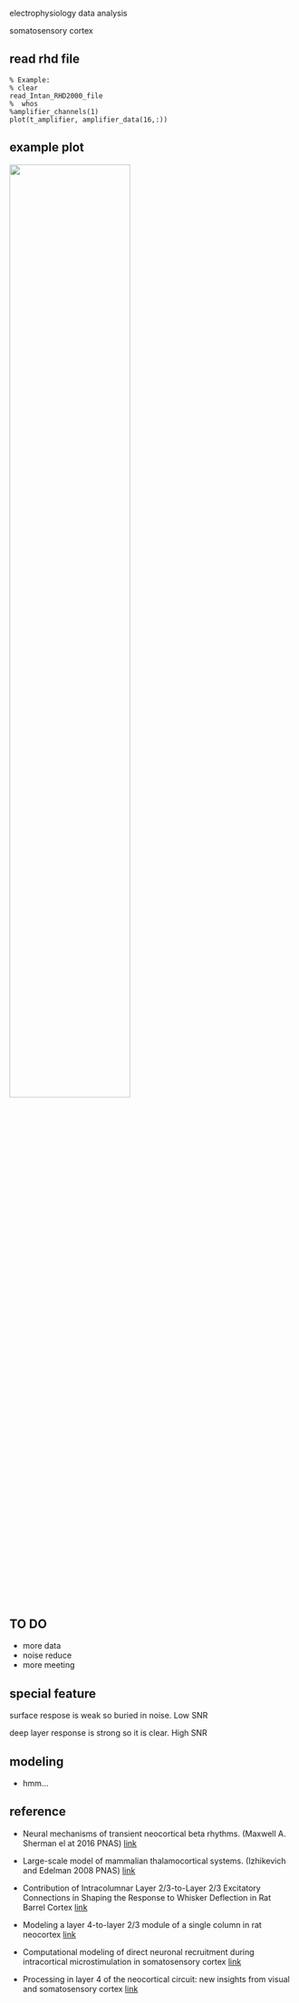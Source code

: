 electrophysiology data analysis

somatosensory cortex

## read rhd file

```
% Example:
% clear
read_Intan_RHD2000_file
%  whos
%amplifier_channels(1)
plot(t_amplifier, amplifier_data(16,:))
```

## example plot

<img src="https://github.com/cgh2797/cortex_modeling/blob/master/data.png" width="65%">

## TO DO
- more data
- noise reduce
- more meeting

## special feature
surface respose is weak so buried in noise. Low SNR

deep layer response is strong so it is clear. High SNR

## modeling
- hmm...


## reference

- Neural mechanisms of transient neocortical beta rhythms. (Maxwell A. Sherman el at 2016 PNAS) [link](https://www.pnas.org/content/113/33/E4885)
 
- Large-scale model of mammalian thalamocortical systems. (Izhikevich and Edelman 2008 PNAS)  [link](https://www.pnas.org/content/105/9/3593)

- Contribution of Intracolumnar Layer 2/3-to-Layer 2/3 Excitatory Connections in Shaping the Response to Whisker Deflection in Rat Barrel Cortex [link](https://academic.oup.com/cercor/article/25/4/849/333494)

- Modeling a layer 4-to-layer 2/3 module of a single column in rat neocortex [link](https://www.pnas.org/content/104/41/16353.abstract)

- Computational modeling of direct neuronal recruitment during intracortical microstimulation in somatosensory cortex [link](https://iopscience.iop.org/article/10.1088/1741-2560/10/6/066016)

- Processing in layer 4 of the neocortical circuit: new insights from visual and somatosensory cortex [link](https://www.sciencedirect.com/science/article/abs/pii/S0959438800002397?via%3Dihub)

